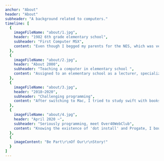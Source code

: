 ```yaml
---
anchor: "About"
header: "About"
subheader: "A background related to computers."
timeline: [
  {
    imageFileName: "about/1.jpg",
    header: "1982 6th grade elementary school",
    subheader: "First Computer MSX",
    content: "Even though I begged my parents for the NES, which was very popular at the time, I asked my father to buy MSX, which was booming at the time, because he said, You can't play games. At first, it was all about games, but gradually I got tired of buying books and enjoyed copying BASIC."
  },
  {
    imageFileName: "about/2.jpg",
    header: "About 2000",
    subheader: "Teaching a computer in elementary school ",
    content: "Assigned to an elementary school as a lecturer, specializing in science and computers. As a hobby, I used 9 computers in the computer room, which were stand-alone at that time, connected by LAN.",
  },
  {
    imageFileName: "about/3.jpg",
    header: "2018~2020",
    subheader: "Challenging programming",
    content: "After switching to Mac, I tried to study swift with books. However, it was frustrated on the way. After that, Mac was used exclusively for work and watching anime."
  },
  {
    imageFileName: "about/4.jpg",
    header: "April 2020 ~",
    subheader: "Seriously programming, meet Over40WebClub",
    content: "Knowing the existence of 'dot install' and Progate, I bought a subscription to do it seriously. Every Saturday and Sunday, I start to go to my PC. At the same time, I decided to collect information on Twitter, where only my account was alive, met Over40WebClub, and proceed with learning aiming for freelance."
  },
  {
    imageContent: "Be Part\r\nOf Our\r\nStory!"
  }
]
---
```

